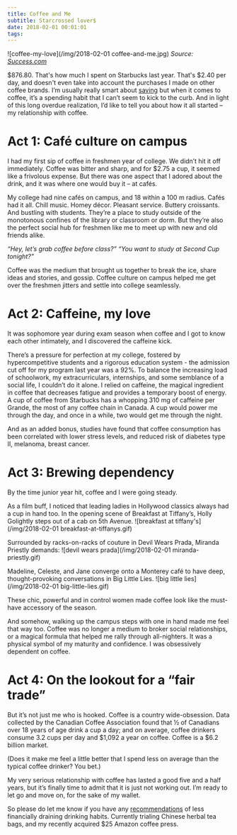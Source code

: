 ```yaml
---
title: Coffee and Me
subtitle: Starcrossed lover$
date: 2018-02-01 00:01:01
tags:
---
```


![coffee-my-love](/img/2018-02-01 coffee-and-me.jpg)
*Source: [Success.com](https://www.success.com/article/10-morning-routines-of-wildly-successful-entrepreneurs)*

$876.80. That's how much I spent on Starbucks last year. That's $2.40 per day, and doesn't even take into account the purchases I made on other coffee brands. I’m usually really smart about [saving](http://bettychang.me/2017/12/20/2017-12-20%20financial-literacy/) but when it comes to coffee, it’s a spending habit that I can’t seem to kick to the curb. And in light of this long overdue realization, I’d like to tell you about how it all started – my relationship with coffee. 


# Act 1: Café culture on campus

I had my first sip of coffee in freshmen year of college. We didn’t hit it off immediately. Coffee was bitter and sharp, and for $2.75 a cup, it seemed like a frivolous expense. But there was one aspect that I adored about the drink, and it was where one would buy it – at cafés.   

My college had nine cafés on campus, and 18 within a 100 m radius. Cafés had it all. Chill music. Homey décor. Pleasant service. Buttery croissants. And bustling with students. They’re a place to study outside of the monotonous confines of the library or classroom or dorm. But they’re also the perfect social hub for freshmen like me to meet up with new and old friends alike. 

*“Hey, let’s grab coffee before class?”*
*“You want to study at Second Cup tonight?”*

Coffee was the medium that brought us together to break the ice, share ideas and stories, and gossip. Coffee culture on campus helped me get over the freshmen jitters and settle into college seamlessly.


# Act 2: Caffeine, my love

It was sophomore year during exam season when coffee and I got to know each other intimately, and I discovered the caffeine kick. 

There’s a pressure for perfection at my college, fostered by hypercompetitive students and a rigorous education system - the admission cut off for my program last year was a 92%. To balance the increasing load of schoolwork, my extracurriculars, internships, and some semblance of a social life, I couldn’t do it alone. I relied on caffeine, the magical ingredient in coffee that decreases fatigue and provides a temporary boost of energy. A cup of coffee from Starbucks has a whopping 310 mg of caffeine per Grande, the most of any coffee chain in Canada. A cup would power me through the day, and once in a while, two would get me through the night. 

And as an added bonus, studies have found that coffee consumption has been correlated with lower stress levels, and reduced risk of diabetes type II, melanoma, breast cancer. 


# Act 3: Brewing dependency

By the time junior year hit, coffee and I were going steady. 

As a film buff, I noticed that leading ladies in Hollywood classics always had a cup in hand too. 
In the opening scene of Breakfast at Tiffany’s, Holly Golightly steps out of a cab on 5th Avenue.
![breakfast at tiffany's](/img/2018-02-01 breakfast-at-tiffanys.gif)

Surrounded by racks-on-racks of couture in Devil Wears Prada, Miranda Priestly demands:
![devil wears prada](/img/2018-02-01 miranda-priestly.gif)

Madeline, Celeste, and Jane converge onto a Monterey café to have deep, thought-provoking conversations in Big Little Lies. 
![big little lies](/img/2018-02-01 big-little-lies.gif)

These chic, powerful and in control women made coffee look like the must-have accessory of the season. 

And somehow, walking up the campus steps with one in hand made me feel that way too. Coffee was no longer a medium to broker social relationships, or a magical formula that helped me rally through all-nighters. It was a physical symbol of my maturity and confidence. I was obsessively dependent on coffee. 


# Act 4: On the lookout for a “fair trade”

But it’s not just me who is hooked. Coffee is a country wide-obsession. Data collected by the Canadian Coffee Association found that ½ of Canadians over 18 years of age drink a cup a day; and on average, coffee drinkers consume 3.2 cups per day and $1,092 a year on coffee. Coffee is a $6.2 billion market. 

(Does it make me feel a little better that I spend less on average than the typical coffee drinker? You bet.)

My very serious relationship with coffee has lasted a good five and a half years, but it’s finally time to admit that it is just not working out. I’m ready to let go and move on, for the sake of my wallet. 

So please do let me know if you have any [recommendations](mailto:betty.chang@mail.mcgill.ca) of less financially draining drinking habits. Currently trialing Chinese herbal tea bags, and my recently acquired $25 Amazon coffee press. 
